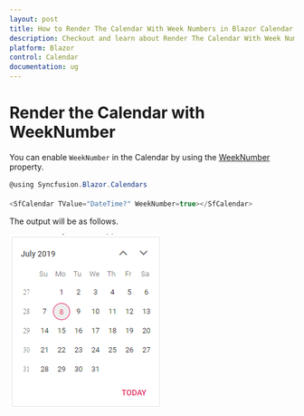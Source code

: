 ```yaml
---
layout: post
title: How to Render The Calendar With Week Numbers in Blazor Calendar Component | Syncfusion
description: Checkout and learn about Render The Calendar With Week Numbers in Blazor Calendar component of Syncfusion, and more details.
platform: Blazor
control: Calendar
documentation: ug
---
```


# Render the Calendar with WeekNumber

You can enable `WeekNumber` in the Calendar by using the [WeekNumber](https://help.syncfusion.com/cr/blazor/Syncfusion.Blazor.Calendars.CalendarBase-1.html#Syncfusion_Blazor_Calendars_CalendarBase_1_WeekNumber) property.

```csharp
@using Syncfusion.Blazor.Calendars

<SfCalendar TValue="DateTime?" WeekNumber=true></SfCalendar>
```

The output will be as follows.

![calendar](../images/week_number.png)
